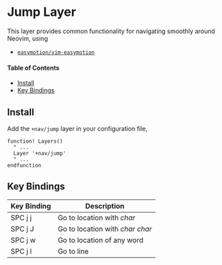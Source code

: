 # Jump Layer
This layer provides common functionality for navigating smoothly around Neovim, using

- [`easymotion/vim-easymotion`](https://github.com/easymotion/vim-easymotion)

#### Table of Contents
- [Install](#install)
- [Key Bindings](#key-bindings)

## Install
Add the `+nav/jump` layer in your configuration file,

```viml
function! Layers()
  " ...
  Layer '+nav/jump'
  " ...
endfunction
```

## Key Bindings
Key Binding | Description
----------- | -------------------------------
SPC j j     | Go to location with _char_
SPC j J     | Go to location with _char_ _char_
SPC j w     | Go to location of any word
SPC j l     | Go to line
